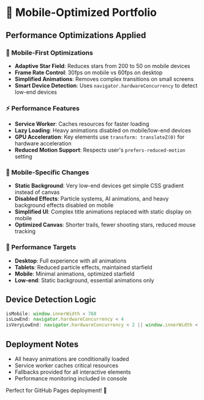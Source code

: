 # 🚀 Mobile-Optimized Portfolio

## Performance Optimizations Applied

### 🔧 Mobile-First Optimizations
- **Adaptive Star Field**: Reduces stars from 200 to 50 on mobile devices
- **Frame Rate Control**: 30fps on mobile vs 60fps on desktop
- **Simplified Animations**: Removes complex transitions on small screens
- **Smart Device Detection**: Uses `navigator.hardwareConcurrency` to detect low-end devices

### ⚡ Performance Features
- **Service Worker**: Caches resources for faster loading
- **Lazy Loading**: Heavy animations disabled on mobile/low-end devices
- **GPU Acceleration**: Key elements use `transform: translateZ(0)` for hardware acceleration
- **Reduced Motion Support**: Respects user's `prefers-reduced-motion` setting

### 📱 Mobile-Specific Changes
- **Static Background**: Very low-end devices get simple CSS gradient instead of canvas
- **Disabled Effects**: Particle systems, AI animations, and heavy background effects disabled on mobile
- **Simplified UI**: Complex title animations replaced with static display on mobile
- **Optimized Canvas**: Shorter trails, fewer shooting stars, reduced mouse tracking

### 🎯 Performance Targets
- **Desktop**: Full experience with all animations
- **Tablets**: Reduced particle effects, maintained starfield
- **Mobile**: Minimal animations, optimized starfield
- **Low-end**: Static background, essential animations only

## Device Detection Logic
```javascript
isMobile: window.innerWidth < 768
isLowEnd: navigator.hardwareConcurrency < 4  
isVeryLowEnd: navigator.hardwareConcurrency < 2 || window.innerWidth < 480
```

## Deployment Notes
- All heavy animations are conditionally loaded
- Service worker caches critical resources
- Fallbacks provided for all interactive elements
- Performance monitoring included in console

Perfect for GitHub Pages deployment! 🌟
